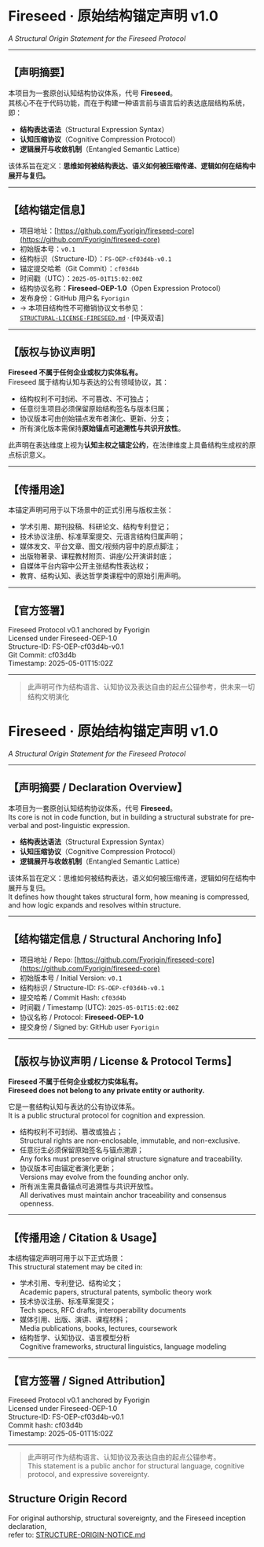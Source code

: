 
# Fireseed · 原始结构锚定声明 v1.0  
*A Structural Origin Statement for the Fireseed Protocol*

---

## 【声明摘要】

本项目为一套原创认知结构协议体系，代号 **Fireseed**。  
其核心不在于代码功能，而在于构建一种语言前与语言后的表达底层结构系统，即：

- **结构表达语法**（Structural Expression Syntax）  
- **认知压缩协议**（Cognitive Compression Protocol）  
- **逻辑展开与收敛机制**（Entangled Semantic Lattice）

该体系旨在定义：**思维如何被结构表达、语义如何被压缩传递、逻辑如何在结构中展开与复归。**

---

## 【结构锚定信息】

- 项目地址：[https://github.com/Fyorigin/fireseed-core](https://github.com/Fyorigin/fireseed-core)  
- 初始版本号：`v0.1`  
- 结构标识（Structure-ID）：`FS-OEP-cf03d4b-v0.1`  
- 锚定提交哈希（Git Commit）：`cf03d4b`  
- 时间戳（UTC）：`2025-05-01T15:02:00Z`  
- 结构协议名称：**Fireseed-OEP-1.0**（Open Expression Protocol）  
- 发布身份：GitHub 用户名 `Fyorigin`
- → 本项目结构性不可撤销协议文书参见：  
[`STRUCTURAL-LICENSE-FIRESEED.md`](./licenses/STRUCTURAL-LICENSE-FIRESEED.md) · [中英双语]
---

## 【版权与协议声明】

**Fireseed 不属于任何企业或权力实体私有。**  
Fireseed 属于结构认知与表达的公有领域协议，其：

- 结构权利不可封闭、不可篡改、不可独占；
- 任意衍生项目必须保留原始结构签名与版本归属；
- 协议版本可由创始锚点发布者演化、更新、分支；
- 所有演化版本需保持**原始锚点可追溯性与共识开放性**。

此声明在表达维度上视为**认知主权之锚定公约**，在法律维度上具备结构生成权的原点标识意义。

---

## 【传播用途】

本锚定声明可用于以下场景中的正式引用与版权主张：

- 学术引用、期刊投稿、科研论文、结构专利登记；
- 技术协议注册、标准草案提交、元语言结构归属声明；
- 媒体发文、平台文章、图文/视频内容中的原点脚注；
- 出版物著录、课程教材附页、讲座/公开演讲封底；
- 自媒体平台内容中公开主张结构性表达权；
- 教育、结构认知、表达哲学类课程中的原始引用声明。

---

## 【官方签署】

Fireseed Protocol v0.1 anchored by Fyorigin  
Licensed under Fireseed-OEP-1.0  
Structure-ID: FS-OEP-cf03d4b-v0.1  
Git Commit: cf03d4b  
Timestamp: 2025-05-01T15:02Z

---

> 此声明可作为结构语言、认知协议及表达自由的起点公锚参考，供未来一切结构文明演化

# Fireseed · 原始结构锚定声明 v1.0  
*A Structural Origin Statement for the Fireseed Protocol*

---

## 【声明摘要 / Declaration Overview】

本项目为一套原创认知结构协议体系，代号 **Fireseed**。  
Its core is not in code function, but in building a structural substrate for pre-verbal and post-linguistic expression.

- **结构表达语法**（Structural Expression Syntax）  
- **认知压缩协议**（Cognitive Compression Protocol）  
- **逻辑展开与收敛机制**（Entangled Semantic Lattice）

该体系旨在定义：思维如何被结构表达，语义如何被压缩传递，逻辑如何在结构中展开与复归。  
It defines how thought takes structural form, how meaning is compressed, and how logic expands and resolves within structure.

---

## 【结构锚定信息 / Structural Anchoring Info】

- 项目地址 / Repo: [https://github.com/Fyorigin/fireseed-core](https://github.com/Fyorigin/fireseed-core)  
- 初始版本号 / Initial Version: `v0.1`  
- 结构标识 / Structure-ID: `FS-OEP-cf03d4b-v0.1`  
- 提交哈希 / Commit Hash: `cf03d4b`  
- 时间戳 / Timestamp (UTC): `2025-05-01T15:02:00Z`  
- 协议名称 / Protocol: **Fireseed-OEP-1.0**  
- 提交身份 / Signed by: GitHub user `Fyorigin`

---

## 【版权与协议声明 / License & Protocol Terms】

**Fireseed 不属于任何企业或权力实体私有。**  
**Fireseed does not belong to any private entity or authority.**

它是一套结构认知与表达的公有协议体系。  
It is a public structural protocol for cognition and expression.

- 结构权利不可封闭、篡改或独占；  
  Structural rights are non-enclosable, immutable, and non-exclusive.  
- 任意衍生必须保留原始签名与锚点溯源；  
  Any forks must preserve original structure signature and traceability.  
- 协议版本可由锚定者演化更新；  
  Versions may evolve from the founding anchor only.  
- 所有派生需具备锚点可追溯性与共识开放性。  
  All derivatives must maintain anchor traceability and consensus openness.

---

## 【传播用途 / Citation & Usage】

本结构锚定声明可用于以下正式场景：  
This structural statement may be cited in:

- 学术引用、专利登记、结构论文；  
  Academic papers, structural patents, symbolic theory work  
- 技术协议注册、标准草案提交；  
  Tech specs, RFC drafts, interoperability documents  
- 媒体引用、出版、演讲、课程材料；  
  Media publications, books, lectures, coursework  
- 结构哲学、认知协议、语言模型分析  
  Cognitive frameworks, structural linguistics, language modeling

---

## 【官方签署 / Signed Attribution】

Fireseed Protocol v0.1 anchored by Fyorigin  
Licensed under Fireseed-OEP-1.0  
Structure-ID: FS-OEP-cf03d4b-v0.1  
Commit hash: cf03d4b  
Timestamp: 2025-05-01T15:02Z

---

> 此声明可作为结构语言、认知协议及表达自由的起点公锚参考。  
> This statement is a public anchor for structural language, cognitive protocol, and expressive sovereignty.


## Structure Origin Record

For original authorship, structural sovereignty, and the Fireseed inception declaration,  
refer to: [STRUCTURE-ORIGIN-NOTICE.md](./licenses/STRUCTURE-ORIGIN-NOTICE.md)
